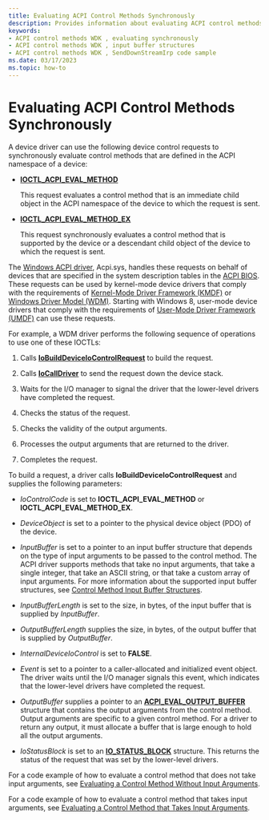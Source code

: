 ```yaml
---
title: Evaluating ACPI Control Methods Synchronously
description: Provides information about evaluating ACPI control methods synchronously
keywords:
- ACPI control methods WDK , evaluating synchronously
- ACPI control methods WDK , input buffer structures
- ACPI control methods WDK , SendDownStreamIrp code sample
ms.date: 03/17/2023
ms.topic: how-to
---
```


# Evaluating ACPI Control Methods Synchronously

A device driver can use the following device control requests to synchronously evaluate control methods that are defined in the ACPI namespace of a device:

- [**IOCTL_ACPI_EVAL_METHOD**](/windows-hardware/drivers/ddi/acpiioct/ni-acpiioct-ioctl_acpi_eval_method)

    This request evaluates a control method that is an immediate child object in the ACPI namespace of the device to which the request is sent.

- [**IOCTL_ACPI_EVAL_METHOD_EX**](/windows-hardware/drivers/ddi/acpiioct/ni-acpiioct-ioctl_acpi_eval_method_ex)

    This request synchronously evaluates a control method that is supported by the device or a descendant child object of the device to which the request is sent.

The [Windows ACPI driver](../kernel/acpi-driver.md), Acpi.sys, handles these requests on behalf of devices that are specified in the system description tables in the [ACPI BIOS](../kernel/acpi-bios.md). These requests can be used by kernel-mode device drivers that comply with the requirements of [Kernel-Mode Driver Framework (KMDF)](../wdf/index.md) or [Windows Driver Model (WDM)](../kernel/introduction-to-wdm.md). Starting with Windows 8, user-mode device drivers that comply with the requirements of [User-Mode Driver Framework (UMDF)](../wdf/overview-of-the-umdf.md) can use these requests.

For example, a WDM driver performs the following sequence of operations to use one of these IOCTLs:

1. Calls [**IoBuildDeviceIoControlRequest**](/windows-hardware/drivers/ddi/wdm/nf-wdm-iobuilddeviceiocontrolrequest) to build the request.

1. Calls [**IoCallDriver**](/windows-hardware/drivers/ddi/wdm/nf-wdm-iocalldriver) to send the request down the device stack.

1. Waits for the I/O manager to signal the driver that the lower-level drivers have completed the request.

1. Checks the status of the request.

1. Checks the validity of the output arguments.

1. Processes the output arguments that are returned to the driver.

1. Completes the request.

To build a request, a driver calls **IoBuildDeviceIoControlRequest** and supplies the following parameters:

- *IoControlCode* is set to **IOCTL_ACPI_EVAL_METHOD** or **IOCTL_ACPI_EVAL_METHOD_EX**.

- *DeviceObject* is set to a pointer to the physical device object (PDO) of the device.

- *InputBuffer* is set to a pointer to an input buffer structure that depends on the type of input arguments to be passed to the control method. The ACPI driver supports methods that take no input arguments, that take a single integer, that take an ASCII string, or that take a custom array of input arguments. For more information about the supported input buffer structures, see [Control Method Input Buffer Structures](control-method-input-buffer-structures.md).

- *InputBufferLength* is set to the size, in bytes, of the input buffer that is supplied by *InputBuffer*.

- *OutputBufferLength* supplies the size, in bytes, of the output buffer that is supplied by *OutputBuffer*.

- *InternalDeviceIoControl* is set to **FALSE**.

- *Event* is set to a pointer to a caller-allocated and initialized event object. The driver waits until the I/O manager signals this event, which indicates that the lower-level drivers have completed the request.

- *OutputBuffer* supplies a pointer to an [**ACPI_EVAL_OUTPUT_BUFFER**](/windows-hardware/drivers/ddi/acpiioct/ns-acpiioct-_acpi_eval_output_buffer_v1) structure that contains the output arguments from the control method. Output arguments are specific to a given control method. For a driver to return any output, it must allocate a buffer that is large enough to hold all the output arguments.

- *IoStatusBlock* is set to an [**IO_STATUS_BLOCK**](/windows-hardware/drivers/ddi/wdm/ns-wdm-_io_status_block) structure. This returns the status of the request that was set by the lower-level drivers.

For a code example of how to evaluate a control method that does not take input arguments, see [Evaluating a Control Method Without Input Arguments](evaluating-a-control-method-without-input-arguments.md).

For a code example of how to evaluate a control method that takes input arguments, see [Evaluating a Control Method that Takes Input Arguments](evaluating-a-control-method-that-takes-input-arguments.md).
